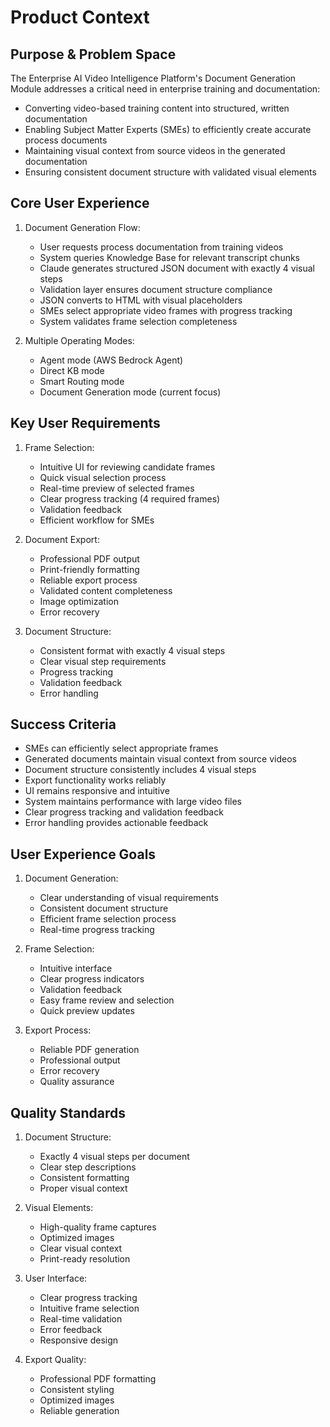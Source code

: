 # Product Context

## Purpose & Problem Space
The Enterprise AI Video Intelligence Platform's Document Generation Module addresses a critical need in enterprise training and documentation:
- Converting video-based training content into structured, written documentation
- Enabling Subject Matter Experts (SMEs) to efficiently create accurate process documents
- Maintaining visual context from source videos in the generated documentation
- Ensuring consistent document structure with validated visual elements

## Core User Experience
1. Document Generation Flow:
   - User requests process documentation from training videos
   - System queries Knowledge Base for relevant transcript chunks
   - Claude generates structured JSON document with exactly 4 visual steps
   - Validation layer ensures document structure compliance
   - JSON converts to HTML with visual placeholders
   - SMEs select appropriate video frames with progress tracking
   - System validates frame selection completeness

2. Multiple Operating Modes:
   - Agent mode (AWS Bedrock Agent)
   - Direct KB mode
   - Smart Routing mode
   - Document Generation mode (current focus)

## Key User Requirements
1. Frame Selection:
   - Intuitive UI for reviewing candidate frames
   - Quick visual selection process
   - Real-time preview of selected frames
   - Clear progress tracking (4 required frames)
   - Validation feedback
   - Efficient workflow for SMEs

2. Document Export:
   - Professional PDF output
   - Print-friendly formatting
   - Reliable export process
   - Validated content completeness
   - Image optimization
   - Error recovery

3. Document Structure:
   - Consistent format with exactly 4 visual steps
   - Clear visual step requirements
   - Progress tracking
   - Validation feedback
   - Error handling

## Success Criteria
- SMEs can efficiently select appropriate frames
- Generated documents maintain visual context from source videos
- Document structure consistently includes 4 visual steps
- Export functionality works reliably
- UI remains responsive and intuitive
- System maintains performance with large video files
- Clear progress tracking and validation feedback
- Error handling provides actionable feedback

## User Experience Goals
1. Document Generation:
   - Clear understanding of visual requirements
   - Consistent document structure
   - Efficient frame selection process
   - Real-time progress tracking

2. Frame Selection:
   - Intuitive interface
   - Clear progress indicators
   - Validation feedback
   - Easy frame review and selection
   - Quick preview updates

3. Export Process:
   - Reliable PDF generation
   - Professional output
   - Error recovery
   - Quality assurance

## Quality Standards
1. Document Structure:
   - Exactly 4 visual steps per document
   - Clear step descriptions
   - Consistent formatting
   - Proper visual context

2. Visual Elements:
   - High-quality frame captures
   - Optimized images
   - Clear visual context
   - Print-ready resolution

3. User Interface:
   - Clear progress tracking
   - Intuitive frame selection
   - Real-time validation
   - Error feedback
   - Responsive design

4. Export Quality:
   - Professional PDF formatting
   - Consistent styling
   - Optimized images
   - Reliable generation
